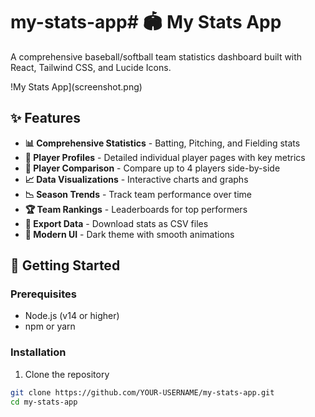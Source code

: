 # my-stats-app# 🏟️ My Stats App

A comprehensive baseball/softball team statistics dashboard built with React, Tailwind CSS, and Lucide Icons.

!My Stats App](screenshot.png)

## ✨ Features

- **📊 Comprehensive Statistics** - Batting, Pitching, and Fielding stats
- **👤 Player Profiles** - Detailed individual player pages with key metrics
- **🔄 Player Comparison** - Compare up to 4 players side-by-side
- **📈 Data Visualizations** - Interactive charts and graphs
- **📉 Season Trends** - Track team performance over time
- **🏆 Team Rankings** - Leaderboards for top performers
- **💾 Export Data** - Download stats as CSV files
- **🎨 Modern UI** - Dark theme with smooth animations

## 🚀 Getting Started

### Prerequisites

- Node.js (v14 or higher)
- npm or yarn

### Installation

1. Clone the repository
```bash
git clone https://github.com/YOUR-USERNAME/my-stats-app.git
cd my-stats-app
